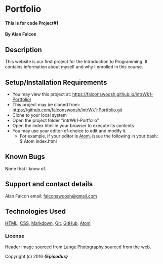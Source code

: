 # Portfolio

#### This is for code Project#1

#### By **Alan Falcon**

## Description

This website is our first project for the Introduction to Programming. It contains information about myself and why I enrolled in this course.

## Setup/Installation Requirements

* You may view this project at: https://falconswoosh.github.io/intrWk1-Portfolio/
* This project may be cloned from:  https://github.com/falconswoosh/intrWk1-Portfolio.git
* Clone to your local system
* Open the project folder "intrWk1-Portfolio"
* Open the index.html in your browser to execute its contents
* You may use your editor-of-choice to edit and modify it.
    * For example, if your editor is [Atom](https://flight-manual.atom.io/getting-started/sections/installing-atom/), issue the following in your bash:
    $ Atom index.html


## Known Bugs

None that I know of.

## Support and contact details

Alan Falcon email: [falconswoosh@gmail.com](falconswoosh@gmail.com)

## Technologies Used

[HTML](http://htmlreference.io/), [CSS](http://ref.openweb.io/CSS/), [Markdown](https://en.wikipedia.org/wiki/Markdown), [Git](https://gist.github.com/derhuerst/1b15ff4652a867391f03), [GitHub](https://github.com/), [Atom](http://flight-manual.atom.io/getting-started/sections/why-atom/)

### License

Header image sourced from [Lange Photography](http://lange-photography.photoshelter.com/image/I0000XwX2vQwajLQ) sourced from the web.

Copyright (c) 2016 **_{Epicodus}_**
